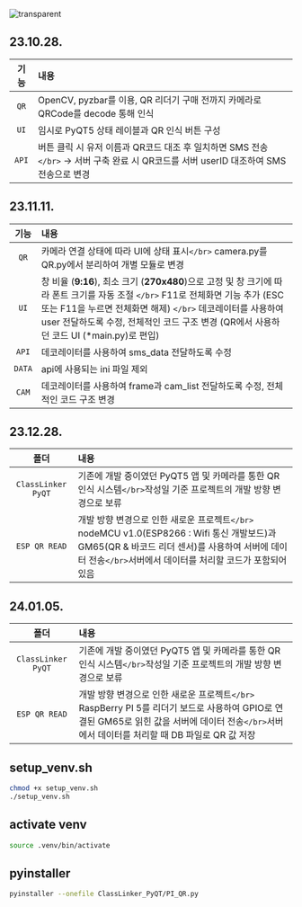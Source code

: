 ![transparent](https://capsule-render.vercel.app/api?type=transparent&fontColor=A991E5&text=CLASS%20LINKER&height=150&fontSize=60&desc=By%20Joffice%20:%20Kim,%20Seo,%20Goe&descAlignY=75&descAlign=60)

## 23.10.28.

|  기능  | 내용                                                                                                                                    |
| :-----: | :-------------------------------------------------------------------------------------------------------------------------------------- |
| `QR` | OpenCV, pyzbar를 이용, QR 리더기 구매 전까지 카메라로 QRCode를 decode 통해 인식                                                         |
| `UI` | 임시로 PyQT5 상태 레이블과 QR 인식 버튼 구성                                                                                            |
| `API` | 버튼 클릭 시 유저 이름과 QR코드 대조 후 일치하면 SMS 전송`</br>` -> 서버 구축 완료 시 QR코드를 서버 userID 대조하여 SMS 전송으로 변경 |

## 23.11.11.

|   기능   | 내용                                                                                                                                                                                                                                                                                                        |
| :------: | :---------------------------------------------------------------------------------------------------------------------------------------------------------------------------------------------------------------------------------------------------------------------------------------------------------- |
|  `QR`  | 카메라 연결 상태에 따라 UI에 상태 표시`</br>` camera.py를 QR.py에서 분리하여 개별 모듈로 변경                                                                                                                                                                                                             |
|  `UI`  | 창 비율 (**9:16**), 최소 크기 (**270x480**)으로 고정 및 창 크기에 따라 폰트 크기를 자동 조절 `</br>` F11로 전체화면 기능 추가 (ESC 또는 F11을 누르면 전체화면 해제) `</br>` 데코레이터를 사용하여 user 전달하도록 수정, 전체적인 코드 구조 변경 (QR에서 사용하던 코드 UI (*main.py)로 편입) |
| `API` | 데코레이터를 사용하여 sms_data 전달하도록 수정                                                                                                                                                                                                                                                              |
| `DATA` | api에 사용되는 ini 파일 제외                                                                                                                                                                                                                                                                                |
| `CAM` | 데코레이터를 사용하여 frame과 cam_list 전달하도록 수정, 전체적인 코드 구조 변경                                                                                                                                                                                                                             |

## 23.12.28.

|         폴더         | 내용                                                                                                                                                                                                          |
| :------------------: | :------------------------------------------------------------------------------------------------------------------------------------------------------------------------------------------------------------ |
| `ClassLinker PyQT` | 기존에 개발 중이였던 PyQT5 앱 및 카메라를 통한 QR 인식 시스템`</br>`작성일 기준 프로젝트의 개발 방향 변경으로 보류                                                                                          |
|   `ESP QR READ`   | 개발 방향 변경으로 인한 새로운 프로젝트`</br>` nodeMCU v1.0(ESP8266 : Wifi 통신 개발보드)과 GM65(QR & 바코드 리더 센서)를 사용하여 서버에 데이터 전송`</br>`서버에서 데이터를 처리할 코드가 포함되어 있음 |

## 24.01.05.

|         폴더         | 내용                                                                                                                                                                                                |
| :------------------: | :-------------------------------------------------------------------------------------------------------------------------------------------------------------------------------------------------- |
| `ClassLinker PyQT` | 기존에 개발 중이였던 PyQT5 앱 및 카메라를 통한 QR 인식 시스템`</br>`작성일 기준 프로젝트의 개발 방향 변경으로 보류                                                                                |
|   `ESP QR READ`   | 개발 방향 변경으로 인한 새로운 프로젝트`</br>` RaspBerry PI 5를 리더기 보드로 사용하여 GPIO로 연결된 GM65로 읽힌 값을 서버에 데이터 전송`</br>`서버에서 데이터를 처리할 때 DB 파일로 QR 값 저장 |

## setup_venv.sh

```bash
chmod +x setup_venv.sh
./setup_venv.sh
```

## activate venv
```bash
source .venv/bin/activate
```

## pyinstaller

```bash
pyinstaller --onefile ClassLinker_PyQT/PI_QR.py
```
